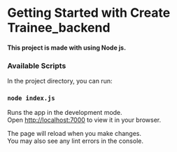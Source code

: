 # Getting Started with Create Trainee_backend

#### This project is made with using Node js.

### Available Scripts

In the project directory, you can run:

### `node index.js`

Runs the app in the development mode.\
Open [http://localhost:7000](http://localhost:7000) to view it in your browser.

The page will reload when you make changes.\
You may also see any lint errors in the console.
